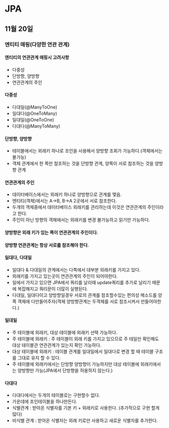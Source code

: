 # JPA

## 11월 20일

### 엔티티 매핑(다양한 연관 관계)

#### 엔티티의 연관관계 매핑시 고려사항
* 다중성
* 단방향, 양방향
* 연관관계의 주인

#### 다중성
* 다대일(@ManyToOne)
* 일대다(@OneToMany)
* 일대일(@OneToOne)
* 다대다(@ManyToMany)

#### 단방향, 양방향
* 테이블에서는 외래키 하나로 조인을 사용해서 양방향 조회가 가능하다.(객체에서는 불가능)
* 객체 관계에서 한 쪽만 참조하는 것을 단방향 관계, 양쪽이 서로 참조하는 것을 양방향 관계

#### 연관관계의 주인
* 데이터베이스에서는 외래키 하나로 양방향으로 관계를 맺음.
* 엔티티(객체)에서는 A->B, B->A 2곳에서 서로 참조한다.
* 두개의 객체중에서 데이터베이스 외래키를 관리하는데 이것은 연관관계의 주인이라고 한다.
* 주인이 아닌 방향의 객체에서는 외래키를 변경 불가능하고 읽기만 가능하다.

#### 양방향은 외래 키가 있는 쪽이 연관관계의 주인이다.
#### 양방향 연관관계는 항상 서로를 참조해야 한다.

#### 일대다, 다대일
* 일대다 & 다대일의 관계에서는 다쪽에서 대부분 외래키를 가지고 있다.
* 외래키를 가지고 있는곳이 연관관계의 주인이 되어야한다.
* 일에서 가지고 있으면 JPA에서 쿼리를 날리때 update쿼리를 추가로 날리기 때문에 복잡해지고 쿼리문이 더많이 실행된다.
* 다대일, 일대다이고 양방향일경우 서로의 관계를 참조할수있는 편의성 메소드를 양쪽 객체에 다만들어주자(객체 양방향관계는 두객체를 서로 참조시켜서 만들어야한다.)

#### 일대일
* 주 테이블에 외래키, 대상 테이블에 외래키 선택 가능하다.
* 주 테이블에 외래키 : 주 테이블이 외래 키를 가지고 있으므로 주 테일만 확인해도 대상 테이블관 연관관계가 있는지 확인 가능하다.
* 대상 테이블에 외래키 : 테이블 관계를 일대일에서 일대다로 변경 할 때 테이블 구조를 그대로 유지 할 수 있다.
* 주 테이블에 외래키에서는 단방향 양방향이 가능하지만 대상 테이블에 외래키에서는 양방향만 가능(JPA에서 단방향을 허용하지 않는다.)

#### 다대다
* 다대다에서는 두개의 테이블로는 구현할수 없다.
* 가운데에 조인테이블을 하나만든다.
* 식별관계 : 받아온 식별자를 기본 키 + 외래키로 사용한다. (추가적으로 구현 할게 많다)
* 비식별 관계 : 받아온 식별자는 외래 키로만 사용하고 새로운 식별자를 추가한다.